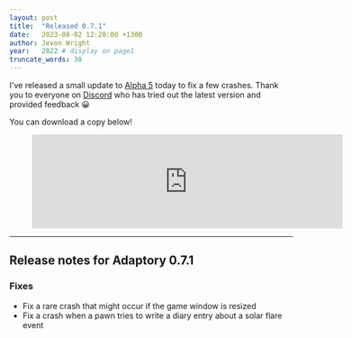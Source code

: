 ```yaml
---
layout: post
title:  "Released 0.7.1"
date:   2023-08-02 12:20:00 +1300
author: Jevon Wright
year:   2022 # display on page1
truncate_words: 38
---
```


I've released a small update to [Alpha 5](/2023/08/01/alpha-5) today to fix a few crashes.
Thank you to everyone on [Discord](/discord) who has tried out the latest version and provided feedback 😀

You can download a copy below!

<figure class="itch">
  <iframe src="https://itch.io/embed/1764047?linkback=true&amp;bg_color=2c364e&amp;fg_color=d9d9d9&amp;link_color=F1DA92&amp;border_color=1c263e" width="552" height="167" frameborder="0"><a href="https://soundasleepful.itch.io/adaptory">Adaptory by soundasleepful</a></iframe>
</figure>

---

## Release notes for Adaptory 0.7.1

### Fixes

- Fix a rare crash that might occur if the game window is resized
- Fix a crash when a pawn tries to write a diary entry about a solar flare event
